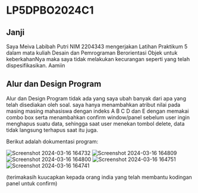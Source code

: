 # LP5DPBO2024C1

## Janji
Saya Meiva Labibah Putri NIM 2204343 mengerjakan Latihan Praktikum 5 dalam mata kuliah Desain dan Pemrograman Berorientasi Objek untuk keberkahanNya maka saya tidak melakukan kecurangan seperti yang telah dispesifikasikan. Aamiin

## Alur dan Design Program

Alur dan Design Program tidak ada yang saya ubah banyak dari apa yang telah disediakan oleh soal. saya hanya menambahkan atribut nilai pada masing masing mahasiswa dengan indeks A B C D dan E dengan memakai combo box serta menambahkan confirm window/panel sebelum user ingin menghapus suatu data, sehingga saat user menekan tombol delete, data tidak langsung terhapus saat itu juga.

Berikut adalah dokumentasi program:

![Screenshot 2024-03-16 164732](https://github.com/salespanadol/LP5DPBO2024C1/assets/133994474/6a71f06a-48a9-4fec-b394-e2ef28f9e8ed)
![Screenshot 2024-03-16 164809](https://github.com/salespanadol/LP5DPBO2024C1/assets/133994474/8ea011ac-9afe-45b1-a3a8-aa37c6df9072)
![Screenshot 2024-03-16 164800](https://github.com/salespanadol/LP5DPBO2024C1/assets/133994474/d5a1c35a-e22e-49aa-91f4-d1342cdb6b4a)
![Screenshot 2024-03-16 164751](https://github.com/salespanadol/LP5DPBO2024C1/assets/133994474/85f7b4d7-aa68-405f-9188-863753bc936b)
![Screenshot 2024-03-16 164741](https://github.com/salespanadol/LP5DPBO2024C1/assets/133994474/4cd699ce-cb99-4a07-8f15-362212817627)


(terimakasih kuucapkan kepada orang india yang telah membantu kodingan panel untuk confirm)

